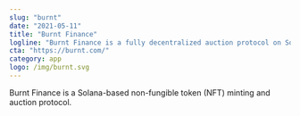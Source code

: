 ```yaml
---
slug: "burnt"
date: "2021-05-11"
title: "Burnt Finance"
logline: "Burnt Finance is a fully decentralized auction protocol on Solana."
cta: "https://burnt.com/"
category: app
logo: /img/burnt.svg
---
```


Burnt Finance is a Solana-based non-fungible token (NFT) minting and auction protocol.
